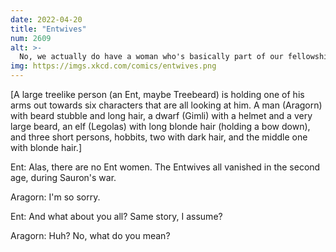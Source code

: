 ```yaml
---
date: 2022-04-20
title: "Entwives"
num: 2609
alt: >-
  No, we actually do have a woman who's basically part of our fellowship. She lives in Rivendell, you wouldn't know her.
img: https://imgs.xkcd.com/comics/entwives.png
---
```

[A large treelike person (an Ent, maybe Treebeard) is holding one of his arms out towards six characters that are all looking at him. A man (Aragorn) with beard stubble and long hair, a dwarf (Gimli) with a helmet and a very large beard, an elf (Legolas) with long blonde hair (holding a bow down), and three short persons, hobbits, two with dark hair, and the middle one with blonde hair.]

Ent: Alas, there are no Ent women. The Entwives all vanished in the second age, during Sauron's war.

Aragorn: I'm so sorry.

Ent: And what about you all? Same story, I assume?

Aragorn: Huh? No, what do you mean?